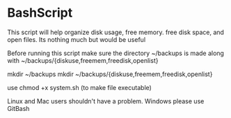 # BashScript
This script will help organize disk usage, free memory. free disk space, and open files. Its nothing much but would be useful

Before running this script make sure the directory ~/backups is made along with ~/backups/{diskuse,freemem,freedisk,openlist}

mkdir ~/backups
mkdir ~/backups/{diskuse,freemem,freedisk,openlist}

use chmod +x system.sh (to make file executable)

Linux and Mac users shouldn't have a problem. Windows please use GitBash

